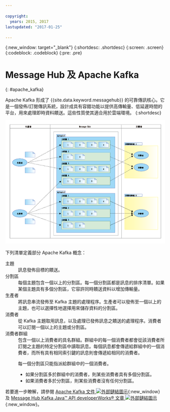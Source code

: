```yaml
---

copyright:
  years: 2015, 2017
lastupdated: "2017-01-25"

---
```


{:new_window: target="_blank"}
{:shortdesc: .shortdesc}
{:screen: .screen}
{:codeblock: .codeblock}
{:pre: .pre}

# Message Hub 及 Apache Kafka
{: #apache_kafka}

Apache Kafka 形成了 {{site.data.keyword.messagehub}} 的可靠傳訊核心。它是一個發佈/訂閱傳訊系統，設計成具有容錯功能以提供高傳輸量、低延遲時間的平台，用來處理即時資料饋送。這些性質使其適合用於雲端環境。
{:shortdesc}

![Kafka 架構圖。](kafka_architecture.png "顯示 Kafka 架構的圖表。生產者饋送至 Kafka 叢集，然後消費著訂閱訊息。") 

下列清單定義部分 Apache Kafka 概念：

<dl><dt>主題</dt>
<dd>訊息發佈目標的饋送。</dd>
<dt>分割區</dt>
<dd>每個主題包含一個以上的分割區。每一個分割區都是訊息的排序清單。如果某個主題具有多個分割區，它容許同時饋送資料以增加傳輸量。</dd>
<dt>生產者</dt>
<dd>將訊息串流發佈至 Kafka 主題的處理程序。生產者可以發佈至一個以上的主題，也可以選擇性地選擇用來儲存資料的分割區。</dd>
<dt>消費者</dt>
<dd>從 Kafka 主題取用訊息，以及處理已發佈訊息之饋送的處理程序。消費者可以訂閱一個以上的主題或分割區。</dd>
<dt>消費者群組</dt>
<dd>包含一個以上消費者的具名群組。群組中的每一個消費者都會從該消費者所訂閱之主題的特定分割區中讀取訊息。每個訊息都會傳遞給群組中的一個消費者，而所有具有相同索引鍵的訊息則會傳遞給相同的消費者。
<p>每一個分割區只能指派給群組中的一個消費者。</p> 
<ul>
<li>如果分割區多於群組中的消費者，則某些消費者具有多個分割區。</li>
<li>如果消費者多於分割區，則某些消費者沒有任何分割區。</li>
</ul>
</dd>
</dl>

若要進一步瞭解，請參閱 [Apache Kafka 文件 ![外部鏈結圖示](../../icons/launch-glyph.svg "外部鏈結圖示")](http://kafka.apache.org/documentation.html){:new_window} 及 [Message Hub Kafka Java&trade; API developerWorks&reg; 文章 ![外部鏈結圖示](../../icons/launch-glyph.svg "外部鏈結圖示")](https://developer.ibm.com/messaging/2016/03/03/message-hub-kafka-java-api/){:new_window}。


